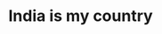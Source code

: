 <!DOCTYPE html>
<html>
    <head>
    </head>
    <body>
        <h1>India is my country 
        </h1>
    </body>
</html>

